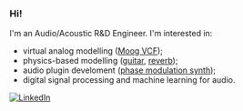 ### Hi! 

I'm an Audio/Acoustic R&D Engineer. I'm interested in:
- virtual analog modelling ([Moog VCF](https://github.com/victorzheleznov/moog-vcf-virtual-analog)); 
- physics-based modelling ([guitar](https://github.com/victorzheleznov/guitar-physical-modelling), [reverb](https://github.com/victorzheleznov/reverb-physical-modelling));
- audio plugin develoment ([phase modulation synth](https://github.com/victorzheleznov/phase-modulation-synthesizer));
- digital signal processing and machine learning for audio.

[![LinkedIn](https://img.shields.io/badge/LinkedIn-0077B5?style=for-the-badge&logo=linkedin&logoColor=white)](https://www.linkedin.com/in/victorzheleznov/)
